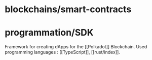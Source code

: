 # blockchains/smart-contracts
# programmation/SDK

Framework for creating dApps for the [[Polkadot]] Blockchain.
Used programming languages : [[TypeScript]], [[rust/index]].
